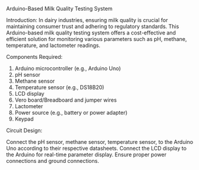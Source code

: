 Arduino-Based Milk Quality Testing System

Introduction:
In dairy industries, ensuring milk quality is crucial for maintaining consumer trust and adhering to regulatory standards. This Arduino-based milk quality testing system offers a cost-effective and efficient solution for monitoring various parameters such as pH, methane, temperature, and lactometer readings.

Components Required:

1. Arduino microcontroller (e.g., Arduino Uno)
2. pH sensor
3. Methane sensor
4. Temperature sensor (e.g., DS18B20)
5. LCD display
6. Vero board/Breadboard and jumper wires
7. Lactometer
18. Power source (e.g., battery or power adapter)
19. Keypad

Circuit Design:

Connect the pH sensor, methane sensor, temperature sensor, to the Arduino Uno according to their respective datasheets.
Connect the LCD display to the Arduino for real-time parameter display.
Ensure proper power connections and ground connections.
